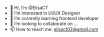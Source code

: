 - 👋 Hi, I’m @ElisaCT
- 👀 I’m interested in UI/UX Designer
- 🌱 I’m currently learning frontend developer
- 💞️ I’m looking to collaborate on ...
- 📫 How to reach me: elisact02@gmail.com

<!---
ElisaCT/ElisaCT is a ✨ special ✨ repository because its `README.md` (this file) appears on your GitHub profile.
You can click the Preview link to take a look at your changes.
--->
